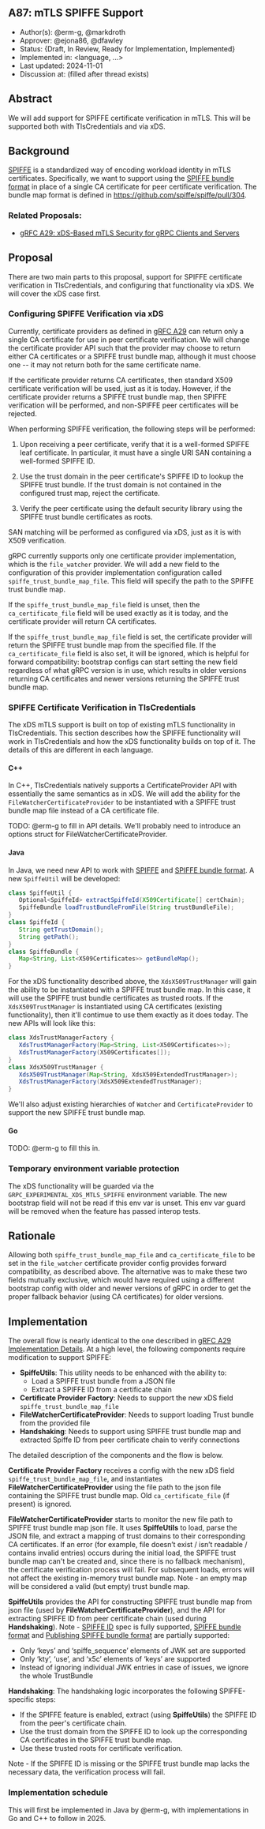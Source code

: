 A87: mTLS SPIFFE Support
----
* Author(s): @erm-g, @markdroth
* Approver: @ejona86, @dfawley
* Status: {Draft, In Review, Ready for Implementation, Implemented}
* Implemented in: <language, ...>
* Last updated: 2024-11-01
* Discussion at: <google group thread> (filled after thread exists)

## Abstract

We will add support for SPIFFE certificate verification in mTLS.  This
will be supported both with TlsCredentials and via xDS.

## Background

[SPIFFE] is a standardized way of encoding workload identity in mTLS
certificates.  Specifically, we want to support using the [SPIFFE bundle
format] in place of a single CA certificate for peer certificate
verification.  The bundle map format is defined in
https://github.com/spiffe/spiffe/pull/304.

### Related Proposals: 
* [gRFC A29: xDS-Based mTLS Security for gRPC Clients and Servers][gRFC A29]

[gRFC A29]: A29-xds-tls-security.md
[SPIFFE]: https://github.com/spiffe/spiffe/blob/main/standards/SPIFFE.md
[SPIFFE bundle format]: https://github.com/spiffe/spiffe/blob/main/standards/SPIFFE_Trust_Domain_and_Bundle.md#4-spiffe-bundle-format

## Proposal

There are two main parts to this proposal, support for SPIFFE
certificate verification in TlsCredentials, and configuring that
functionality via xDS.  We will cover the xDS case first.

### Configuring SPIFFE Verification via xDS

Currently, certificate providers as defined in [gRFC A29] can return
only a single CA certificate for use in peer certificate verification.  We
will change the certificate provider API such that the provider may
choose to return either CA certificates or a SPIFFE trust bundle
map, although it must choose one -- it may not return both for the same
certificate name.

If the certificate provider returns CA certificates, then
standard X509 certificate verification will be used, just as it is
today.  However, if the certificate provider returns a SPIFFE trust
bundle map, then SPIFFE verification will be performed, and non-SPIFFE
peer certificates will be rejected.

When performing SPIFFE verification, the following steps will be performed:

1. Upon receiving a peer certificate, verify that it is a well-formed SPIFFE
   leaf certificate.  In particular, it must have a single URI SAN containing
   a well-formed SPIFFE ID.

2. Use the trust domain in the peer certificate's SPIFFE ID to lookup
   the SPIFFE trust bundle. If the trust domain is not contained in the
   configured trust map, reject the certificate.

3. Verify the peer certificate using the default security library using
   the SPIFFE trust bundle certificates as roots.

SAN matching will be performed as configured via xDS, just as it is with
X509 verification.

gRPC currently supports only one certificate provider implementation,
which is the `file_watcher` provider.  We will add a new field to the
configuration of this provider implementation configuration called
`spiffe_trust_bundle_map_file`.  This field will specify the path to
the SPIFFE trust bundle map.

If the `spiffe_trust_bundle_map_file` field is unset, then the
`ca_certificate_file` field will be used exactly as it is today, and
the certificate provider will return CA certificates.

If the `spiffe_trust_bundle_map_file` field is set, the certificate
provider will return the SPIFFE trust bundle map from the specified file.
If the `ca_certificate_file` field is also set, it will be ignored,
which is helpful for forward compatibility: bootstrap configs can start
setting the new field regardless of what gRPC version is in use, which
results in older versions returning CA certificates and newer versions
returning the SPIFFE trust bundle map.

### SPIFFE Certificate Verification in TlsCredentials

The xDS mTLS support is built on top of existing mTLS functionality in
TlsCredentials.  This section describes how the SPIFFE functionality
will work in TlsCredentials and how the xDS functionality builds on top
of it.  The details of this are different in each language.

#### C++

In C++, TlsCredentials natively supports a CertificateProvider API with
essentially the same semantics as in xDS.  We will add the ability for
the `FileWatcherCertificateProvider` to be instantiated with a SPIFFE
trust bundle map file instead of a CA certificate file.

TODO: @erm-g to fill in API details.  We'll probably need to introduce
an options struct for FileWatcherCertificateProvider.

#### Java

In Java, we need new API to work with [SPIFFE] and [SPIFFE bundle
format].  A new `SpiffeUtil` will be developed:

```java
class SpiffeUtil {
   Optional<SpiffeId> extractSpiffeId(X509Certificate[] certChain);
   SpiffeBundle loadTrustBundleFromFile(String trustBundleFile);
}
class SpiffeId {
   String getTrustDomain();
   String getPath();
}
class SpiffeBundle {
   Map<String, List<X509Certificates>> getBundleMap();
}
```

For the xDS functionality described above, the `XdsX509TrustManager`
will gain the ability to be instantiated with a SPIFFE trust bundle
map.  In this case, it will use the SPIFFE trust bundle certificates as
trusted roots.  If the `XdsX509TrustManager` is instantiated using CA
certificates (existing functionality), then it'll contimue to use them
exactly as it does today.  The new APIs will look like this:

```java
class XdsTrustManagerFactory {
   XdsTrustManagerFactory(Map<String, List<X509Certificates>>);
   XdsTrustManagerFactory(X509Certificates[]);
}
class XdsX509TrustManager {
   XdsX509TrustManager(Map<String, XdsX509ExtendedTrustManager>);
   XdsTrustManagerFactory(XdsX509ExtendedTrustManager);
}
```

We'll also adjust existing hierarchies of `Watcher` and
`CertificateProvider` to support the new SPIFFE trust bundle map.

#### Go

TODO: @erm-g to fill this in.

### Temporary environment variable protection

The xDS functionality will be guarded via the
`GRPC_EXPERIMENTAL_XDS_MTLS_SPIFFE` environment variable.  The new
bootstrap field will not be read if this env var is unset.  This env var
guard will be removed when the feature has passed interop tests.

## Rationale

Allowing both `spiffe_trust_bundle_map_file` and `ca_certificate_file`
to be set in the `file_watcher` certificate provider config provides
forward compatibility, as described above.  The alternative was to make
these two fields mutually exclusive, which would have required using a
different bootstrap config with older and newer versions of gRPC in
order to get the proper fallback behavior (using CA certificates) for
older versions.

## Implementation

The overall flow is nearly identical to the one described in [gRFC A29 Implementation Details].
At a high level, the following components require modification to support SPIFFE:
* **SpiffeUtils**: This utility needs to be enhanced with the ability to:
    * Load a SPIFFE trust bundle from a JSON file
    * Extract a SPIFFE ID from a certificate chain
* **Certificate Provider Factory**: Needs to support the new xDS field `spiffe_trust_bundle_map_file`
* **FileWatcherCertificateProvider**: Needs to support loading Trust bundle from the provided file
* **Handshaking**: Needs to support using SPIFFE trust bundle map and extracted Spiffe ID from peer certificate chain to verify connections

The detailed description of the components and the flow is below.

**Certificate Provider Factory** receives a config with the new xDS field `spiffe_trust_bundle_map_file`, and instantiates **FileWatcherCertificateProvider** using the file path to the json file containing the SPIFFE trust bundle map. Old `ca_certificate_file` (if present) is ignored.

**FileWatcherCertificateProvider** starts to monitor the new file path to SPIFFE trust bundle map json file. It uses **SpiffeUtils** to load, parse the JSON file, and extract a mapping of trust domains to their corresponding CA certificates. If an error (for example, file doesn’t exist / isn’t readable / contains invalid entries) occurs during the initial load, the SPIFFE trust bundle map can't be created and, since there is no fallback mechanism), the certificate verification process will fail. For subsequent loads, errors will not affect the existing in-memory trust bundle map. Note - an empty map will be considered a valid (but empty) trust bundle map.

**SpiffeUtils** provides the API for constructing SPIFFE trust bundle map from json file (used by **FileWatcherCertificateProvider**), and the API for extracting SPIFFE ID from peer certificate chain (used during **Handshaking**). Note - [SPIFFE ID] spec is fully supported, [SPIFFE bundle format] and [Publishing SPIFFE bundle format] are partially supported:
* Only ‘keys’ and ‘spiffe_sequence’ elements of JWK set are supported
* Only ‘kty’, ‘use’, and ‘x5c’ elements of ‘keys’ are supported
* Instead of ignoring individual JWK entries in case of issues, we ignore the whole TrustBundle
    
**Handshaking**: The  handshaking logic incorporates the following SPIFFE-specific steps:
* If the SPIFFE feature is enabled, extract (using **SpiffeUtils**) the SPIFFE ID from the peer's certificate chain.
* Use the trust domain from the SPIFFE ID to look up the corresponding CA certificates in the SPIFFE trust bundle map.
* Use these trusted roots for certificate verification.
  
Note - If the SPIFFE ID is missing or the SPIFFE trust bundle map lacks the necessary data, the verification process will fail.



[gRFC A29 Implementation Details]: A29-xds-tls-security.md#implementation-details
[SPIFFE ID]: https://github.com/spiffe/spiffe/blob/main/standards/SPIFFE-ID.md#2-spiffe-identity
[Publishing SPIFFE bundle format]: https://github.com/spiffe/spiffe/blob/main/standards/X509-SVID.md#61-publishing-spiffe-bundle-elements

### Implementation schedule
This will first be implemented in Java by @erm-g, with implementations in Go and C++ to follow in 2025.

